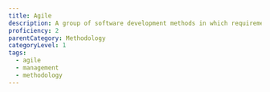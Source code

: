 ```yaml
---
title: Agile
description: A group of software development methods in which requirements and solutions evolve through collaboration between self-organizing, cross-functional teams.
proficiency: 2
parentCategory: Methodology 
categoryLevel: 1
tags:
  - agile
  - management
  - methodology
---
```

